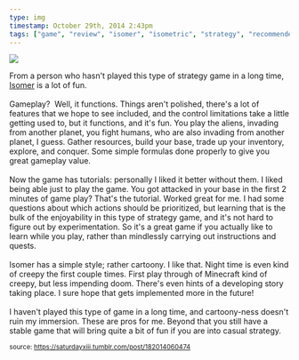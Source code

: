 ```yaml
---
type: img
timestamp: October 29th, 2014 2:43pm
tags: ["game", "review", "isomer", "isometric", "strategy", "recommended"]
---
```

<img src="https://saturdayxiii.github.io/media/182014060474.jpg"/>

From a person who hasn't played this type of strategy game in a long time, <a href="https://store.steampowered.com/app/311980/Isomer/" target="_blank">Isomer</a> is a lot of fun.<br/><br/>Gameplay?  Well, it functions. Things aren't polished, there's a lot of features that we hope to see included, and the control limitations take a little getting used to, but it functions, and it's fun. You play the aliens, invading from another planet, you fight humans, who are also invading from another planet, I guess. Gather resources, build your base, trade up your inventory, explore, and conquer. Some simple formulas done properly to give you great gameplay value.<br/><br/>Now the game has tutorials: personally I liked it better without them. I liked being able just to play the game. You got attacked in your base in the first 2 minutes of game play? That's the tutorial. Worked great for me. I had some questions about which actions should be prioritized, but learning that is the bulk of the enjoyability in this type of strategy game, and it's not hard to figure out by experimentation. So it's a great game if you actually like to learn while you play, rather than mindlessly carrying out instructions and quests. <br/><br/>Isomer has a simple style; rather cartoony. I like that. Night time is even kind of creepy the first couple times. First play through of Minecraft kind of creepy, but less impending doom. There's even hints of a developing story taking place. I sure hope that gets implemented more in the future!<br/><br/>I haven't played this type of game in a long time, and cartoony-ness doesn't ruin my immersion. These are pros for me. Beyond that you still have a stable game that will bring quite a bit of fun if you are into casual strategy.
<br/>
 
  
<small>source: https://saturdayxiii.tumblr.com/post/182014060474</small>